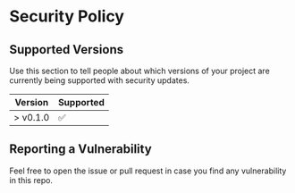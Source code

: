 # Security Policy

## Supported Versions

Use this section to tell people about which versions of your project are
currently being supported with security updates.

| Version    | Supported          |
| ---------- | ------------------ |
| > v0.1.0   | :white_check_mark: |


## Reporting a Vulnerability

Feel free to open the issue or pull request in case you find any vulnerability in this repo.

